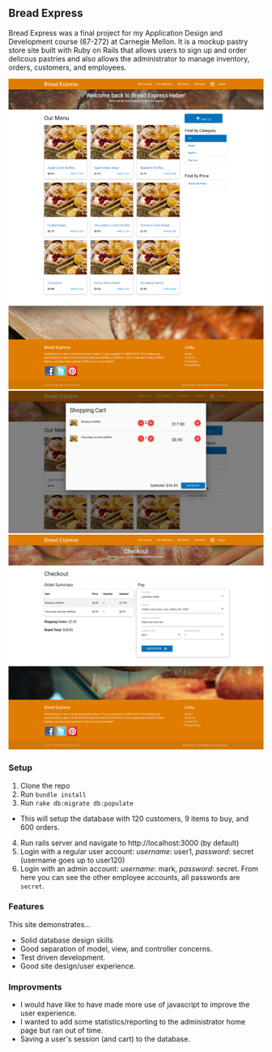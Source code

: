 ## Bread Express ##

Bread Express was a final project for my Application Design and Development course (67-272)
at Carnegie Mellon. It is a mockup pastry store site built with Ruby on Rails that allows users
to sign up and order delicous pastries and also allows the administrator to manage inventory,
orders, customers, and employees.

![Screenshot 1](https://github.com/purelogiq/BreadExpressProject/raw/master/screenshots/breadexpress-shop.png)
![Screenshot 2](https://github.com/purelogiq/BreadExpressProject/raw/master/screenshots/breadexpress-cart.png)
![Screenshot 3](https://github.com/purelogiq/BreadExpressProject/raw/master/screenshots/breadexpress-checkout.png)


### Setup ###

1. Clone the repo
2. Run `bundle install`
3. Run `rake db:migrate db:populate`
  - This will setup the database with 120 customers, 9 items to buy, and 600 orders.
4. Run rails server and navigate to http://localhost:3000 (by default)
5. Login with a regular user account: *username*: user1, *password*: secret (username goes up to user120)
6. Login with an admin account: *username*: mark, *password*: secret. From here you can see the other employee accounts, all passwords are `secret`.

### Features ###
This site demonstrates...

- Solid database design skills
- Good separation of model, view, and controller concerns.
- Test driven development.
- Good site design/user experience.

### Improvments ###
- I would have like to have made more use of javascript to improve the user experience.
- I wanted to add some statistics/reporting to the administrator home page but ran out of time.
- Saving a user's session (and cart) to the database.

